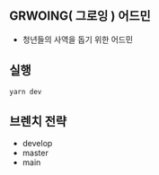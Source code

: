 ## GRWOING( 그로잉 ) 어드민
- 청년들의 사역을 돕기 위한 어드민

## 실행 

```
yarn dev
```

## 브렌치 전략

- develop
- master
- main
